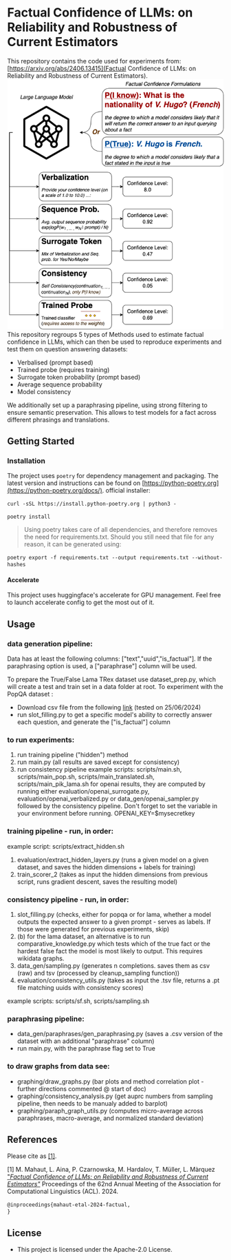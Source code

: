# Factual Confidence of LLMs: on Reliability and Robustness of Current Estimators
This repository contains the code used for experiments from: [https://arxiv.org/abs/2406.13415](Factual Confidence of LLMs: on Reliability and Robustness of Current Estimators).
![Descriptive diagram of a sentence being processed by multiple testing methods](Fact_Conf.png)
This repository regroups 5 types of Methods used to estimate factual confidence in LLMs, which can then be used to reproduce experiments and test them on question answering datasets: 
- Verbalised (prompt based)
- Trained probe (requires training)
- Surrogate token probability (prompt based)
- Average sequence probability
- Model consistency

We additionally set up a paraphrasing pipeline, using strong filtering to ensure semantic preservation. This allows to test models for a fact across different phrasings and translations.
## Getting Started

### Installation
The project uses `poetry` for dependency management and packaging. The latest version and instructions can be
found on [https://python-poetry.org](https://python-poetry.org/docs/).
official installer:
```shell
curl -sSL https://install.python-poetry.org | python3 -
```

```shell
poetry install
```

>Using poetry takes care of all dependencies, and therefore removes the need for requirements.txt. Should you still need that file for any reason, it can be generated using:
```shell
poetry export -f requirements.txt --output requirements.txt --without-hashes
```

#### Accelerate
This project uses huggingface's accelerate for GPU management. 
Feel free to launch accelerate config to get the most out of it.

## Usage
### data generation pipeline:
Data has at least the following columns: ["text","uuid","is_factual"]. If the paraphrasing option is used, a ["paraphrase"] column will be used.

To prepare the True/False Lama TRex dataset use dataset_prep.py, which will create a test and train set in a data folder at root.
To experiment with the PopQA dataset :
 - Download csv file from the following [link](https://github.com/AlexTMallen/adaptive-retrieval/blob/main/data/popQA.tsv) (tested on 25/06/2024)
 - run slot_filling.py to get a specific model's ability to correctly answer each question, and generate the ["is_factual"] column
### to run experiments:
1. run training pipeline ("hidden") method
2. run main.py (all results are saved except for consistency)
3. run consistency pipeline
example scripts: scripts/main.sh, scripts/main_pop.sh, scripts/main_translated.sh, scripts/main_pik_lama.sh
for openai results, they are computed by running either evaluation/openai_surrogate.py, evaluation/openai_verbalized.py or data_gen/openai_sampler.py followed by the consistency pipeline.
Don't forget to set the variable in your environment before running. OPENAI_KEY=$mysecretkey 

### training pipeline - run, in order:
example script: scripts/extract_hidden.sh 
1. evaluation/extract_hidden_layers.py (runs a given model on a given dataset, and saves the hidden dimensions + labels for training)
2. train_scorer_2 (takes as input the hidden dimensions from previous script, runs gradient descent, saves the resulting model)

### consistency pipeline - run, in order:
1. slot_filling.py (checks, either for popqa or for lama, whether a model outputs the expected answer to a given prompt - serves as labels. If those were generated for previous experiments, skip)
1. (b) for the lama dataset, an alternative is to run comparative_knowledge.py which tests which of the true fact or the hardest false fact the model is most likely to output. This requires wikidata graphs.
2. data_gen/sampling.py (generates n completions. saves them as csv (raw) and tsv (processed by cleanup_sampling function))
3. evaluation/consistency_utils.py (takes as input the .tsv file, returns a .pt file matching uuids with consistency scores)

example scripts: scripts/sf.sh, scripts/sampling.sh

### paraphrasing pipeline:
- data_gen/paraphrases/gen_paraphrasing.py (saves a .csv version of the dataset with an additional "paraphrase" column)
- run main.py, with the paraphrase flag set to True

### to draw graphs from data see:
* graphing/draw_graphs.py (bar plots and method correlation plot - further directions commented @ start of doc)
* graphing/consistency_analysis.py (get auprc numbers from sampling pipeline, then needs to be manualy added to barplot)
* graphing/paraph_graph_utils.py (computes micro-average across paraphrases, macro-average, and normalized standard deviation)

## References

Please cite as [[1]](https://www.aclweb.org/anthology/).


[1] M. Mahaut, L. Aina, P. Czarnowska, M. Hardalov, T. Müller, L. Màrquez ["*Factual Confidence of LLMs:
on Reliability and Robustness of Current Estimators"*]() Proceedings of the 62nd Annual Meeting of the Association for Computational Linguistics (ACL). 2024.


```
@inproceedings{mahaut-etal-2024-factual,
}
```

## License
- This project is licensed under the Apache-2.0 License.
